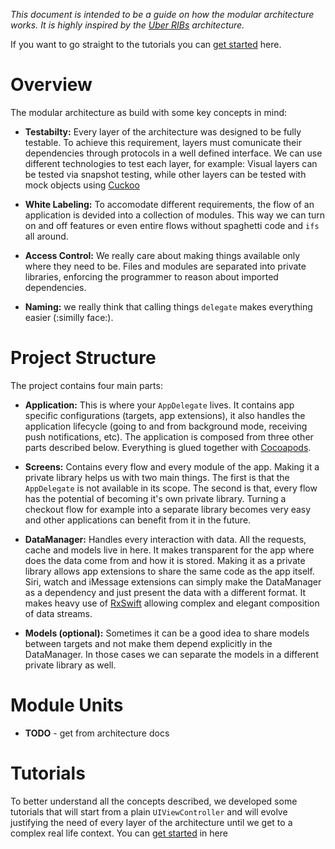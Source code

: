 _This document is intended to be a guide on how the modular architecture works. It is highly inspired by the [Uber RIBs](https://github.com/uber/RIBs/wiki) architecture._

If you want to go straight to the tutorials you can [get started](https://github.com/dchohfi/ios-module-architecture/blob/master/wiki/Tutorial1.md) here.

# Overview

The modular architecture as build with some key concepts in mind:

- **Testabilty:** Every layer of the architecture was designed to be fully testable. To achieve this requirement, layers must comunicate their dependencies through protocols in a well defined interface. We can use different technologies to test each layer, for example: Visual layers can be tested via snapshot testing, while other layers can be tested with mock objects using [Cuckoo](https://github.com/Brightify/Cuckoo)

- **White Labeling:** To accomodate different requirements, the flow of an application is devided into a collection of modules. This way we can turn on and off features or even entire flows without spaghetti code and `ifs` all around.

- **Access Control:** We really care about making things available only where they need to be. Files and modules are separated into private libraries, enforcing the programmer to reason about imported dependencies.

- **Naming:** we really think that calling things `delegate` makes everything easier (:similly face:).

# Project Structure

The project contains four main parts:

- **Application:** This is where your `AppDelegate` lives. It contains app specific configurations (targets, app extensions), it also handles the application lifecycle (going to and from background mode, receiving push notifications, etc).
The application is composed from three other parts described below. Everything is glued together with [Cocoapods](https://cocoapods.org).

- **Screens:** Contains every flow and every module of the app. Making it a private library helps us with two main things. The first is that the `AppDelegate` is not available in its scope. The second is that, every flow has the potential of becoming it's own private library. Turning a checkout flow for example into a separate library becomes very easy and other applications can benefit from it in the future.

- **DataManager:** Handles every interaction with data. All the requests, cache and models live in here. It makes transparent for the app where does the data come from and how it is stored. Making it as a private library allows app extensions to share the same code as the app itself. Siri, watch and iMessage extensions can simply make the DataManager as a dependency and just present the data with a different format. It makes heavy use of [RxSwift](https://github.com/ReactiveX/RxSwift) allowing complex and elegant composition of data streams.

- **Models (optional):** Sometimes it can be a good idea to share models between targets and not make them depend explicitly in the DataManager. In those cases we can separate the models in a different private library as well.

# Module Units

- **TODO** - get from architecture docs

# Tutorials

To better understand all the concepts described, we developed some tutorials that will start from a plain `UIViewController` and will evolve justifying the need of every layer of the architecture until we get to a complex real life context. You can [get started](https://github.com/dchohfi/ios-module-architecture/blob/master/wiki/Tutorial1.md) in here
